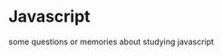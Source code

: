 # Javascript
some questions or memories about studying javascript
<script type="text/javascript>
    var oul=document.getElementById("ul1");
    alert(oul.children.length);
 </script>   
 <body>
       <ul>
           <li></li>
           <li></li>
           <li></li>
       </ul>
</body>
